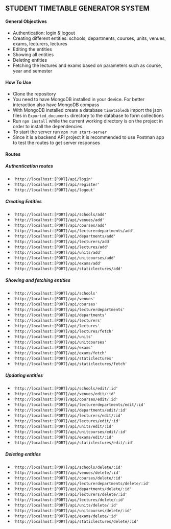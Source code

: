 ## STUDENT TIMETABLE GENERATOR SYSTEM
<h4>General Objectives</h4>
<ul>
<li>Authentication: login & logout</li>
<li>Creating different entities: schools, departments, courses, units, venues, exams, lecturers, lectures</li>
<li>Editing the entities</li>
<li>Showing all entities</li>
<li>Deleting entities</li>
<li>Fetching the lectures and exams based on parameters such as course, year and semester</li>
</ul>
<h4>How To Use</h4>
<ul>
<li>Clone the repository </li>
<li>You need to have MongoDB installed in your device. For better interaction also have MongoDB compass</li>
<li>With MongoDB installed create a database <code>timetabledb</code> import the json files in <code>Exported_documents</code> directory to the database to form collections</li>
<li>Run <code>npm install</code> while the current working directory is on the project in order to install the dependencies</li>
<li>To start the server run <code>npm run start-server</code></li>
<li>Since it is a backend API project it is recommended to use Postman app to test the routes to get server responses</li>
</ul>
<h4>Routes</h4>

##### Authentication routes
<ul>
<li><code>'http://localhost:[PORT]/api/login'</code></li>
<li><code>'http://localhost:[PORT]/api/register'</code></li>
<li><code>'http://localhost:[PORT]/api/logout'</code></li>
</ul>

##### Creating Entities
<ul>
<li><code>'http://localhost:[PORT]/api/schools/add'</code></li>
<li><code>'http://localhost:[PORT]/api/venues/add'</code></li>
<li><code>'http://localhost:[PORT]/api/courses/add'</code></li>
<li><code>'http://localhost:[PORT]/api/lecturerdepartments/add'</code></li>
<li><code>'http://localhost:[PORT]/api/departments/add'</code></li>
<li><code>'http://localhost:[PORT]/api/lecturers/add'</code></li>
<li><code>'http://localhost:[PORT]/api/lectures/add'</code></li>
<li><code>'http://localhost:[PORT]/api/units/add'</code></li>
<li><code>'http://localhost:[PORT]/api/unitcourses/add'</code></li>
<li><code>'http://localhost:[PORT]/api/exams/add'</code></li>
<li><code>'http://localhost:[PORT]/api/staticlectures/add'</code></li>
</ul>

##### Showing and fetching entities
<ul>
<li><code>'http://localhost:[PORT]/api/schools'</code></li>
<li><code>'http://localhost:[PORT]/api/venues'</code></li>
<li><code>'http://localhost:[PORT]/api/courses'</code></li>
<li><code>'http://localhost:[PORT]/api/lecturerdepartments'</code></li>
<li><code>'http://localhost:[PORT]/api/departments'</code></li>
<li><code>'http://localhost:[PORT]/api/lecturers'</code></li>
<li><code>'http://localhost:[PORT]/api/lectures'</code></li>
<li><code>'http://localhost:[PORT]/api/lectures/fetch'</code></li>
<li><code>'http://localhost:[PORT]/api/units'</code></li>
<li><code>'http://localhost:[PORT]/api/unitcourses'</code></li>
<li><code>'http://localhost:[PORT]/api/exams'</code></li>
<li><code>'http://localhost:[PORT]/api/exams/fetch'</code></li>
<li><code>'http://localhost:[PORT]/api/staticlectures'</code></li>
<li><code>'http://localhost:[PORT]/api/staticlectures/fetch'</code></li>
</ul>

##### Updating entities
<ul>
<li><code>'http://localhost:[PORT]/api/schools/edit/:id'</code></li>
<li><code>'http://localhost:[PORT]/api/venues/edit/:id'</code></li>
<li><code>'http://localhost:[PORT]/api/courses/edit/:id'</code></li>
<li><code>'http://localhost:[PORT]/api/lecturerdepartments/edit/:id'</code></li>
<li><code>'http://localhost:[PORT]/api/departments/edit/:id'</code></li>
<li><code>'http://localhost:[PORT]/api/lecturers/edit/:id'</code></li>
<li><code>'http://localhost:[PORT]/api/lectures/edit/:id'</code></li>
<li><code>'http://localhost:[PORT]/api/units/edit/:id'</code></li>
<li><code>'http://localhost:[PORT]/api/unitcourses/edit/:id'</code></li>
<li><code>'http://localhost:[PORT]/api/exams/edit/:id'</code></li>
<li><code>'http://localhost:[PORT]/api/staticlectures/edit/:id'</code></li>
</ul>

##### Deleting entities
<ul>
<li><code>'http://localhost:[PORT]/api/schools/delete/:id'</code></li>
<li><code>'http://localhost:[PORT]/api/venues/delete/:id'</code></li>
<li><code>'http://localhost:[PORT]/api/courses/delete/:id'</code></li>
<li><code>'http://localhost:[PORT]/api/lecturerdepartments/delete/:id'</code></li>
<li><code>'http://localhost:[PORT]/api/departments/delete/:id'</code></li>
<li><code>'http://localhost:[PORT]/api/lecturers/delete/:id'</code></li>
<li><code>'http://localhost:[PORT]/api/lectures/delete/:id'</code></li>
<li><code>'http://localhost:[PORT]/api/units/delete/:id'</code></li>
<li><code>'http://localhost:[PORT]/api/unitcourses/delete/:id'</code></li>
<li><code>'http://localhost:[PORT]/api/exams/delete/:id'</code></li>
<li><code>'http://localhost:[PORT]/api/staticlectures/delete/:id'</code></li>
</ul>